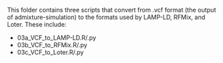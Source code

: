 This folder contains three scripts that convert from .vcf format (the output of admixture-simulation) to the formats used by LAMP-LD, RFMix, and Loter. These include:

* 03a_VCF_to_LAMP-LD.R/.py
* 03b_VCF_to_RFMix.R/.py
* 03c_VCF_to_Loter.R/.py
